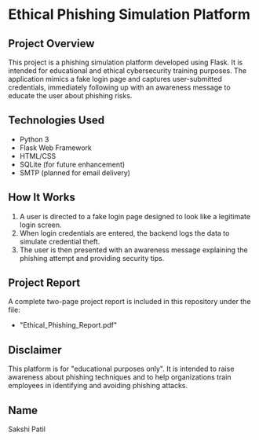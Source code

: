 # Ethical Phishing Simulation Platform

##  Project Overview

This project is a phishing simulation platform developed using Flask. It is intended for educational and ethical cybersecurity training purposes. The application mimics a fake login page and captures user-submitted credentials, immediately following up with an awareness message to educate the user about phishing risks.

##  Technologies Used

- Python 3
- Flask Web Framework
- HTML/CSS
- SQLite (for future enhancement)
- SMTP (planned for email delivery)

##  How It Works

1. A user is directed to a fake login page designed to look like a legitimate login screen.
2. When login credentials are entered, the backend logs the data to simulate credential theft.
3. The user is then presented with an awareness message explaining the phishing attempt and providing security tips.


##  Project Report

A complete two-page project report is included in this repository under the file:
- "Ethical_Phishing_Report.pdf"

## Disclaimer

This platform is for "educational purposes only". It is intended to raise awareness about phishing techniques and to help organizations train employees in identifying and avoiding phishing attacks.

## Name
Sakshi Patil 
 

